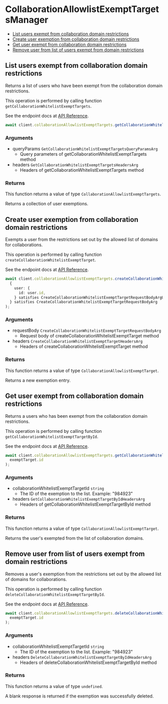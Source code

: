 # CollaborationAllowlistExemptTargetsManager

- [List users exempt from collaboration domain restrictions](#list-users-exempt-from-collaboration-domain-restrictions)
- [Create user exemption from collaboration domain restrictions](#create-user-exemption-from-collaboration-domain-restrictions)
- [Get user exempt from collaboration domain restrictions](#get-user-exempt-from-collaboration-domain-restrictions)
- [Remove user from list of users exempt from domain restrictions](#remove-user-from-list-of-users-exempt-from-domain-restrictions)

## List users exempt from collaboration domain restrictions

Returns a list of users who have been exempt from the collaboration
domain restrictions.

This operation is performed by calling function `getCollaborationWhitelistExemptTargets`.

See the endpoint docs at
[API Reference](https://developer.box.com/reference/get-collaboration-whitelist-exempt-targets/).

<!-- sample get_collaboration_whitelist_exempt_targets -->

```ts
await client.collaborationAllowlistExemptTargets.getCollaborationWhitelistExemptTargets();
```

### Arguments

- queryParams `GetCollaborationWhitelistExemptTargetsQueryParamsArg`
  - Query parameters of getCollaborationWhitelistExemptTargets method
- headers `GetCollaborationWhitelistExemptTargetsHeadersArg`
  - Headers of getCollaborationWhitelistExemptTargets method

### Returns

This function returns a value of type `CollaborationAllowlistExemptTargets`.

Returns a collection of user exemptions.

## Create user exemption from collaboration domain restrictions

Exempts a user from the restrictions set out by the allowed list of domains
for collaborations.

This operation is performed by calling function `createCollaborationWhitelistExemptTarget`.

See the endpoint docs at
[API Reference](https://developer.box.com/reference/post-collaboration-whitelist-exempt-targets/).

<!-- sample post_collaboration_whitelist_exempt_targets -->

```ts
await client.collaborationAllowlistExemptTargets.createCollaborationWhitelistExemptTarget(
  {
    user: {
      id: user.id,
    } satisfies CreateCollaborationWhitelistExemptTargetRequestBodyArgUserField,
  } satisfies CreateCollaborationWhitelistExemptTargetRequestBodyArg
);
```

### Arguments

- requestBody `CreateCollaborationWhitelistExemptTargetRequestBodyArg`
  - Request body of createCollaborationWhitelistExemptTarget method
- headers `CreateCollaborationWhitelistExemptTargetHeadersArg`
  - Headers of createCollaborationWhitelistExemptTarget method

### Returns

This function returns a value of type `CollaborationAllowlistExemptTarget`.

Returns a new exemption entry.

## Get user exempt from collaboration domain restrictions

Returns a users who has been exempt from the collaboration
domain restrictions.

This operation is performed by calling function `getCollaborationWhitelistExemptTargetById`.

See the endpoint docs at
[API Reference](https://developer.box.com/reference/get-collaboration-whitelist-exempt-targets-id/).

<!-- sample get_collaboration_whitelist_exempt_targets_id -->

```ts
await client.collaborationAllowlistExemptTargets.getCollaborationWhitelistExemptTargetById(
  exemptTarget.id
);
```

### Arguments

- collaborationWhitelistExemptTargetId `string`
  - The ID of the exemption to the list. Example: "984923"
- headers `GetCollaborationWhitelistExemptTargetByIdHeadersArg`
  - Headers of getCollaborationWhitelistExemptTargetById method

### Returns

This function returns a value of type `CollaborationAllowlistExemptTarget`.

Returns the user's exempted from the list of collaboration domains.

## Remove user from list of users exempt from domain restrictions

Removes a user's exemption from the restrictions set out by the allowed list
of domains for collaborations.

This operation is performed by calling function `deleteCollaborationWhitelistExemptTargetById`.

See the endpoint docs at
[API Reference](https://developer.box.com/reference/delete-collaboration-whitelist-exempt-targets-id/).

<!-- sample delete_collaboration_whitelist_exempt_targets_id -->

```ts
await client.collaborationAllowlistExemptTargets.deleteCollaborationWhitelistExemptTargetById(
  exemptTarget.id
);
```

### Arguments

- collaborationWhitelistExemptTargetId `string`
  - The ID of the exemption to the list. Example: "984923"
- headers `DeleteCollaborationWhitelistExemptTargetByIdHeadersArg`
  - Headers of deleteCollaborationWhitelistExemptTargetById method

### Returns

This function returns a value of type `undefined`.

A blank response is returned if the exemption was
successfully deleted.
